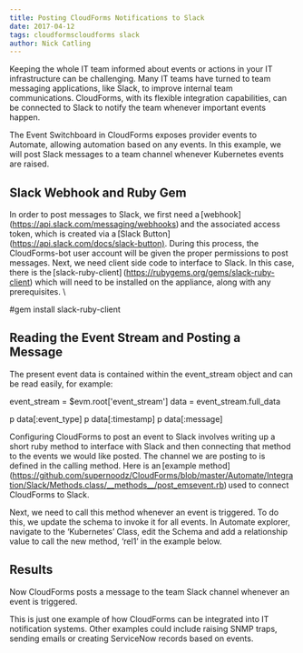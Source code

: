 ```yaml
---     
title: Posting CloudForms Notifications to Slack
date: 2017-04-12
tags: cloudformscloudforms slack
author: Nick Catling
---
```


Keeping the whole IT team informed about events or actions in your IT infrastructure can be challenging. Many IT teams have turned to team messaging applications, like Slack, to improve internal team communications. CloudForms, with its flexible integration capabilities, can be connected to Slack to notify the team whenever important events happen.

The Event Switchboard in CloudForms exposes provider events to Automate, allowing automation based on any events. In this example, we will post Slack messages to a team channel whenever Kubernetes events are raised.

## Slack Webhook and Ruby Gem ##

In order to post messages to Slack, we first need a [webhook] (<https://api.slack.com/messaging/webhooks>) and the associated access token, which is created via a [Slack Button] (<https://api.slack.com/docs/slack-button)>. During this process, the CloudForms-bot user account will be given the proper permissions to post messages. Next, we need client side code to interface to Slack. In this case, there is the [slack-ruby-client] (<https://rubygems.org/gems/slack-ruby-client>) which will need to be installed on the appliance, along with any prerequisites. \

#gem install slack-ruby-client

## Reading the Event Stream and Posting a Message ##

The present event data is contained within the event_stream object and can be read easily, for example:

event_stream = $evm.root['event_stream']
data = event_stream.full_data

p data[:event_type]
p data[:timestamp]
p data[:message]

Configuring CloudForms to post an event to Slack involves writing up a short ruby method to interface with Slack and then connecting that method to the events we would like posted. The channel we are posting to is defined in the calling method. Here is an [example method] (<https://github.com/supernoodz/CloudForms/blob/master/Automate/Integration/Slack/Methods.class/__methods__/post_emsevent.rb>) used to connect CloudForms to Slack.

Next, we need to call this method whenever an event is triggered. To do this, we update the schema to invoke it for all events. In Automate explorer, navigate to the ‘Kubernetes’ Class, edit the Schema and add a relationship value to call the new method, ‘rel1’ in the example below.

## Results ##

Now CloudForms posts a message to the team Slack channel whenever an event is triggered.

This is just one example of how CloudForms can be integrated into IT notification systems. Other examples could include raising SNMP traps, sending emails or creating ServiceNow records based on events.

